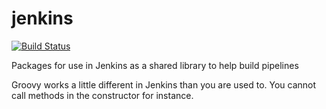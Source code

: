 # jenkins
[![Build Status](https://travis-ci.com/prikkeldraad/jenkins.svg?branch=master)](https://travis-ci.com/prikkeldraad/jenkins)

Packages for use in Jenkins as a shared library to help build pipelines

Groovy works a little different in Jenkins than you are used to. You cannot call methods in the constructor for instance.
